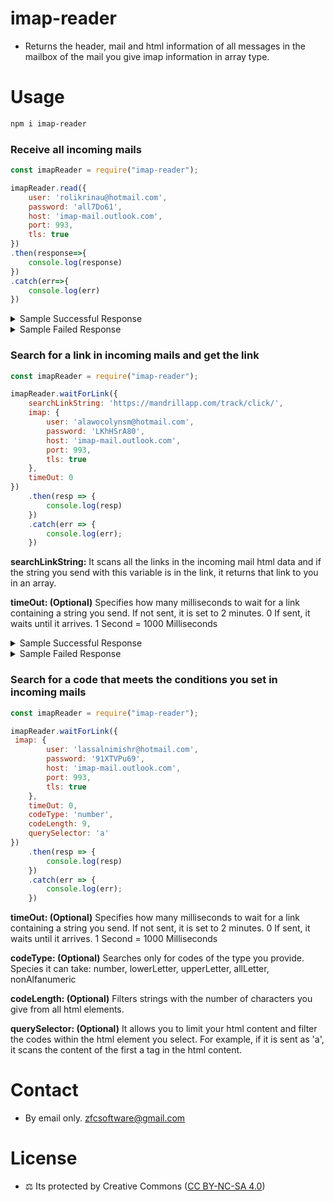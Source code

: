 # imap-reader

-   Returns the header, mail and html information of all messages in the mailbox of the mail you give imap information in array type.

# Usage


```bash
npm i imap-reader
```


### Receive all incoming mails

```js
const imapReader = require("imap-reader");

imapReader.read({
    user: 'rolikrinau@hotmail.com',
    password: 'all7Do61',
    host: 'imap-mail.outlook.com',
    port: 993,
    tls: true
})
.then(response=>{
    console.log(response)
})
.catch(err=>{
    console.log(err)
})
```


<details>
<summary>Sample Successful Response</summary>

```js
{
    "status": true,
    "data": {
        "inbox_length": 3,
        "inbox_data": [
            {
                "html": "<html data>",
                "subject": "Yeni Outlook.com hesabınıza hoş geldiniz",
                "from": [
                    {
                        "address": "no-reply@microsoft.com",
                        "name": "Outlook Ekibi"
                    }
                ],
                "to": [
                    {
                        "address": "rolikrinau@hotmail.com",
                        "name": "roli krina"
                    }
                ],
                "date": "2023-09-23T16:28:53.000Z"
            },
            {
                "html": "<html data>",
                "subject": "OpenAI - Verify your email",
                "from": [
                    {
                        "address": "noreply@tm.openai.com",
                        "name": "OpenAI"
                    }
                ],
                "to": [
                    {
                        "address": "rolikrinau@hotmail.com",
                        "name": ""
                    }
                ],
                "date": "2023-09-23T16:29:00.000Z"
            },
            {
                "html": "<html data>",
                "subject": "Test Mail",
                "from": [
                    {
                        "address": "help@wmaster.net",
                        "name": "WM AI"
                    }
                ],
                "to": [
                    {
                        "address": "rolikrinau@hotmail.com",
                        "name": ""
                    }
                ],
                "date": "2023-09-23T17:11:59.000Z"
            }
        ]
    }
}

```

</details>

<details>
<summary>Sample Failed Response</summary>

```js
{
    status: false,
    data: 'LOGIN failed.'
}

```

</details>

### Search for a link in incoming mails and get the link

```js
const imapReader = require("imap-reader");

imapReader.waitForLink({
    searchLinkString: 'https://mandrillapp.com/track/click/',
    imap: {
        user: 'alawocolynsm@hotmail.com',
        password: 'LKhHSrA80',
        host: 'imap-mail.outlook.com',
        port: 993,
        tls: true
    },
    timeOut: 0
})
    .then(resp => {
        console.log(resp)
    })
    .catch(err => {
        console.log(err);
    })

```

**searchLinkString:** It scans all the links in the incoming mail html data and if the string you send with this variable is in the link, it returns that link to you in an array.

**timeOut: (Optional)** Specifies how many milliseconds to wait for a link containing a string you send. If not sent, it is set to 2 minutes. 0 If sent, it waits until it arrives. 1 Second = 1000 Milliseconds


<details>
<summary>Sample Successful Response</summary>
```js
{
    status: true,
    data: [
            'https://mandrillapp.com/track/click/31165340/auth0.openai.com?p=eyjzijoilvh4vc1xt2nocmyyvkn1ckturuz4zffwv05jiiwidii6mswicci6intcinvcijozmte2ntm0mcxcinzcijoxlfwidxjsxci6xcjodhrwczpcxfwvxfxcl2f1dggwlm9wzw5has5jb21cxfwvdvxcxc9lbwfpbc12zxjpzmljyxrpb24_dglja2v0ptlobdvzrnzyowjzb0x1au5juktuqjfks0nmbfe3ahf3i1wilfwiawrcijpcimfhnjcwmmrlyjgxodrlmde4ndrlodnmogy1odjlnzuwxcisxcj1cmxfawrzxci6w1wimwm3otuymjnimmq0ymuwmjbmzdjhntbmmmm5yzqxzjewmthlndu0y1wixx0ifq',
            'https://mandrillapp.com/track/click/31165340/help.openai.com?p=eyjzijoiwkrkb3gxm2vaoghssnnzcdzrq19xzxv6rfbriiwidii6mswicci6intcinvcijozmte2ntm0mcxcinzcijoxlfwidxjsxci6xcjodhrwczpcxfwvxfxcl2hlbhaub3blbmfplmnvbvwilfwiawrcijpcimfhnjcwmmrlyjgxodrlmde4ndrlodnmogy1odjlnzuwxcisxcj1cmxfawrzxci6w1wiztdhngy4zgrlngrmzwmyzmiwnda3nmzinjlhztfmytfkowy4zmq3m1wixx0ifq'
        ]
}
```

</details>


<details>
<summary>Sample Failed Response</summary>
```js
{
    status: false,
    data: 'No mail with the link was received within the specified time'
}
```
</details>

### Search for a code that meets the conditions you set in incoming mails



```js
const imapReader = require("imap-reader");

imapReader.waitForLink({
 imap: {
        user: 'lassalnimishr@hotmail.com',
        password: '91XTVPu69',
        host: 'imap-mail.outlook.com',
        port: 993,
        tls: true
    },
    timeOut: 0,
    codeType: 'number',
    codeLength: 9,
    querySelector: 'a'
})
    .then(resp => {
        console.log(resp)
    })
    .catch(err => {
        console.log(err);
    })

```

   **timeOut: (Optional)** Specifies how many milliseconds to wait for a link containing a string you send. If not sent, it is set to 2 minutes. 0 If sent, it waits until it arrives. 1 Second = 1000 Milliseconds
   
   **codeType: (Optional)** Searches only for codes of the type you provide. Species it can take: number, lowerLetter, upperLetter, allLetter, nonAlfanumeric

   **codeLength: (Optional)** Filters strings with the number of characters you give from all html elements.

   **querySelector: (Optional)** It allows you to limit your html content and filter the codes within the html element you select. For example, if it is sent as 'a', it scans the content of the first a tag in the html content.


# Contact 
- By email only. zfcsoftware@gmail.com


# License 
- ⚖️ Its protected by Creative Commons ([CC BY-NC-SA 4.0](https://creativecommons.org/licenses/by-nc-sa/4.0/))

